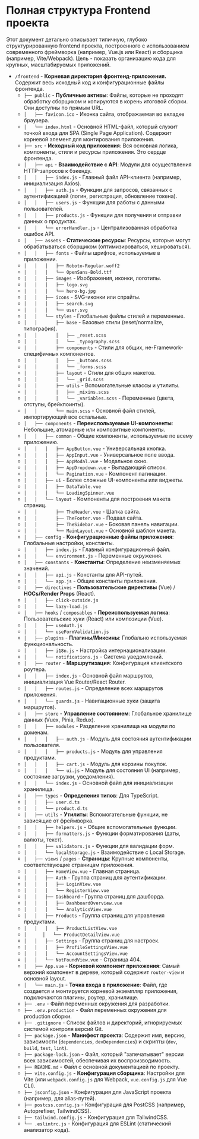 # Полная структура Frontend проекта

Этот документ детально описывает типичную, глубоко структурированную frontend проекта, построенного с использованием современного фреймворка (например, Vue.js или React) и сборщика (например, Vite/Webpack). Цель - показать организацию кода для крупных, масштабируемых приложений.

- `/frontend` - **Корневая директория фронтенд-приложения.** Содержит весь исходный код и конфигурационные файлы фронтенда.
    - `├── public` - **Публичные активы**: Файлы, которые не проходят обработку сборщиком и копируются в корень итоговой сборки. Они доступны по прямым URL.
    - `│   ├── favicon.ico` - Иконка сайта, отображаемая во вкладке браузера.
    - `│   └── index.html` - Основной HTML-файл, который служит точкой входа для SPA (Single Page Application). Содержит корневой элемент для монтирования приложения.
    - `├── src` - **Исходный код приложения**: Вся основная логика, компоненты, стили и ресурсы приложения. Это сердце фронтенда.
    - `│   ├── api` - **Взаимодействие с API**: Модули для осуществления HTTP-запросов к бэкенду.
    - `│   │   ├── index.js` - Главный файл API-клиента (например, инициализация Axios).
    - `│   │   ├── auth.js` - Функции для запросов, связанных с аутентификацией (логин, регистрация, обновление токена).
    - `│   │   ├── users.js` - Функции для работы с данными пользователей.
    - `│   │   ├── products.js` - Функции для получения и отправки данных о продуктах.
    - `│   │   └── errorHandler.js` - Централизованная обработка ошибок API.
    - `│   ├── assets` - **Статические ресурсы**: Ресурсы, которые могут обрабатываться сборщиком (оптимизироваться, хешироваться).
    - `│   │   ├── fonts` - Файлы шрифтов, используемые в приложении.
    - `│   │   │   ├── Roboto-Regular.woff2`
    - `│   │   │   └── OpenSans-Bold.ttf`
    - `│   │   ├── images` - Изображения, иконки, логотипы.
    - `│   │   │   ├── logo.svg`
    - `│   │   │   └── hero-bg.jpg`
    - `│   │   ├── icons` - SVG-иконки или спрайты.
    - `│   │   │   ├── search.svg`
    - `│   │   │   └── user.svg`
    - `│   │   └── styles` - Глобальные файлы стилей и переменные.
    - `│   │       ├── base` - Базовые стили (reset/normalize, типография).
    - `│   │       │   ├── _reset.scss`
    - `│   │       │   └── _typography.scss`
    - `│   │       ├── components` - Стили для общих, не-Framework-специфичных компонентов.
    - `│   │       │   ├── _buttons.scss`
    - `│   │       │   └── _forms.scss`
    - `│   │       ├── layout` - Стили для общих макетов.
    - `│   │       │   └── _grid.scss`
    - `│   │       ├── utils` - Вспомогательные классы и утилиты.
    - `│   │       │   ├── _mixins.scss`
    - `│   │       │   └── _variables.scss` - Переменные (цвета, отступы, брейкпоинты).
    - `│   │       └── main.scss` - Основной файл стилей, импортирующий все остальные.
    - `│   ├── components` - **Переиспользуемые UI-компоненты**: Небольшие, атомарные или композитные компоненты.
    - `│   │   ├── common` - Общие компоненты, используемые по всему приложению.
    - `│   │   │   ├── AppButton.vue` - Универсальная кнопка.
    - `│   │   │   ├── AppInput.vue` - Универсальное поле ввода.
    - `│   │   │   ├── AppModal.vue` - Модальное окно.
    - `│   │   │   ├── AppDropdown.vue` - Выпадающий список.
    - `│   │   │   └── Pagination.vue` - Компонент пагинации.
    - `│   │   ├── ui` - Более сложные UI-компоненты или виджеты.
    - `│   │   │   ├── DataTable.vue`
    - `│   │   │   └── LoadingSpinner.vue`
    - `│   │   └── layout` - Компоненты для построения макета страниц.
    - `│   │       ├── TheHeader.vue` - Шапка сайта.
    - `│   │       ├── TheFooter.vue` - Подвал сайта.
    - `│   │       ├── TheSidebar.vue` - Боковая панель навигации.
    - `│   │       └── MainLayout.vue` - Основной шаблон макета.
    - `│   ├── config` - **Конфигурационные файлы приложения**: Глобальные настройки, константы.
    - `│   │   ├── index.js` - Главный конфигурационный файл.
    - `│   │   └── environment.js` - Переменные окружения.
    - `│   ├── constants` - **Константы**: Определение неизменяемых значений.
    - `│   │   ├── api.js` - Константы для API-путей.
    - `│   │   └── app.js` - Общие константы приложения.
    - `│   ├── directives` - **Пользовательские директивы** (Vue) / **HOCs/Render Props** (React).
    - `│   │   ├── click-outside.js`
    - `│   │   └── lazy-load.js`
    - `│   ├── hooks` / `composables` - **Переиспользуемая логика**: Пользовательские хуки (React) или композиции (Vue).
    - `│   │   ├── useAuth.js`
    - `│   │   └── useFormValidation.js`
    - `│   ├── plugins` - **Плагины/Миксины**: Глобально используемая функциональность.
    - `│   │   ├── i18n.js` - Настройка интернационализации.
    - `│   │   └── notifications.js` - Система уведомлений.
    - `│   ├── router` - **Маршрутизация**: Конфигурация клиентского роутера.
    - `│   │   ├── index.js` - Основной файл маршрутов, инициализация Vue Router/React Router.
    - `│   │   ├── routes.js` - Определение всех маршрутов приложения.
    - `│   │   └── guards.js` - Навигационные хуки (защита маршрутов).
    - `│   ├── store` - **Управление состоянием**: Глобальное хранилище данных (Vuex, Pinia, Redux).
    - `│   │   ├── modules` - Разделение хранилища на модули по доменам.
    - `│   │   │   ├── auth.js` - Модуль для состояния аутентификации пользователя.
    - `│   │   │   ├── products.js` - Модуль для управления продуктами.
    - `│   │   │   ├── cart.js` - Модуль для корзины покупок.
    - `│   │   │   └── ui.js` - Модуль для состояния UI (например, состояние загрузки, уведомления).
    - `│   │   └── index.js` - Основной файл для инициализации хранилища.
    - `│   ├── types` - **Определения типов**: Для TypeScript.
    - `│   │   ├── user.d.ts`
    - `│   │   └── product.d.ts`
    - `│   ├── utils` - **Утилиты**: Вспомогательные функции, не зависящие от фреймворка.
    - `│   │   ├── helpers.js` - Общие вспомогательные функции.
    - `│   │   ├── formatters.js` - Функции форматирования (даты, валюты, текст).
    - `│   │   ├── validators.js` - Функции для валидации форм.
    - `│   │   └── localStorage.js` - Взаимодействие с Local Storage.
    - `│   ├── views` / `pages` - **Страницы**: Крупные компоненты, соответствующие страницам приложения.
    - `│   │   ├── HomeView.vue` - Главная страница.
    - `│   │   ├── Auth` - Группа страниц для аутентификации.
    - `│   │   │   ├── LoginView.vue`
    - `│   │   │   └── RegisterView.vue`
    - `│   │   ├── Dashboard` - Группа страниц для дашборда.
    - `│   │   │   ├── DashboardOverview.vue`
    - `│   │   │   └── AnalyticsView.vue`
    - `│   │   ├── Products` - Группа страниц для управления продуктами.
    - `│   │   │   ├── ProductListView.vue`
    - `│      │   └── ProductDetailView.vue`
    - `│   │   ├── Settings` - Группа страниц для настроек.
    - `│   │   │   ├── ProfileSettingsView.vue`
    - `│   │   │   └── AccountSettingsView.vue`
    - `│   │   └── NotFoundView.vue` - Страница 404.
    - `│   ├── App.vue` - **Корневой компонент приложения**: Самый верхний компонент в дереве, который содержит `router-view` и основной layout.
    - `│   └── main.js` - **Точка входа в приложение**: Файл, где создается и монтируется корневой экземпляр приложения, подключаются плагины, роутер, хранилище.
    - `├── .env` - Файл переменных окружения для разработки.
    - `├── .env.production` - Файл переменных окружения для production сборки.
    - `├── .gitignore` - Список файлов и директорий, игнорируемых системой контроля версий Git.
    - `├── package.json` - **Манифест проекта**: Содержит имя, версию, зависимости (`dependencies`, `devDependencies`) и скрипты (`dev`, `build`, `test`, `lint`).
    - `├── package-lock.json` - Файл, который "запечатывает" версии всех зависимостей, обеспечивая их воспроизводимость.
    - `├── README.md` - Файл с основной документацией по проекту.
    - `├── vite.config.js` - **Конфигурация сборщика**: Настройки для Vite (или `webpack.config.js` для Webpack, `vue.config.js` для Vue CLI).
    - `├── jsconfig.json` - Конфигурация для JavaScript проекта (например, для alias-путей).
    - `├── postcss.config.js` - Конфигурация для PostCSS (например, Autoprefixer, TailwindCSS).
    - `├── tailwind.config.js` - Конфигурация для TailwindCSS.
    - `└── .eslintrc.js` - Конфигурация для ESLint (статический анализатор кода).